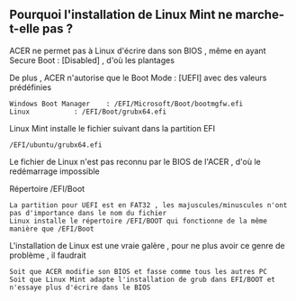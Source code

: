 ## Pourquoi l'installation de Linux Mint ne marche-t-elle pas ?

ACER ne permet pas à Linux d'écrire dans son BIOS , même en ayant Secure Boot : [Disabled] , d'où les plantages

De plus , ACER n'autorise que le Boot Mode : [UEFI] avec des valeurs prédéfinies

	Windows Boot Manager 	: /EFI/Microsoft/Boot/bootmgfw.efi
	Linux			: /EFI/Boot/grubx64.efi
	
Linux Mint installe le fichier suivant dans la partition EFI

	/EFI/ubuntu/grubx64.efi

Le fichier de Linux n'est pas reconnu par le BIOS de l'ACER , d'où le redémarrage impossible

Répertoire /EFI/Boot

	La partition pour UEFI est en FAT32 , les majuscules/minuscules n'ont pas d'importance dans le nom du fichier
	Linux installe le répertoire /EFI/BOOT qui fonctionne de la même manière que /EFI/Boot

L'installation de Linux est une vraie galère , pour ne plus avoir ce genre de problème , il faudrait

	Soit que ACER modifie son BIOS et fasse comme tous les autres PC
	Soit que Linux Mint adapte l'installation de grub dans EFI/BOOT et n'essaye plus d'écrire dans le BIOS
	
